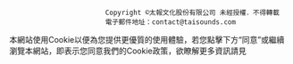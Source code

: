 
                            Copyright ©太報文化股份有限公司 未經授權．不得轉載
                            電子郵件地址：contact@taisounds.com
本網站使用Cookie以便為您提供更優質的使用體驗，若您點擊下方“同意”或繼續瀏覽本網站，即表示您同意我們的Cookie政策，欲瞭解更多資訊請見